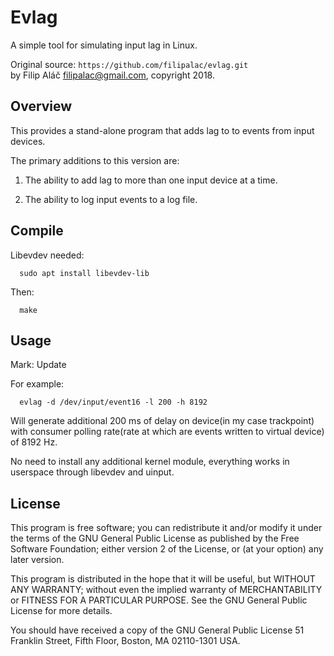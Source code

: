 # Evlag

A simple tool for simulating input lag in Linux.

Original source: `https://github.com/filipalac/evlag.git`  
by Filip Aláč <filipalac@gmail.com>, copyright 2018.


## Overview

This provides a stand-alone program that adds lag to to events from
input devices.

The primary additions to this version are:

1) The ability to add lag to more than one input device
at a time.

2) The ability to log input events to a log file.


## Compile

Libevdev needed:

```
  sudo apt install libevdev-lib
```

Then:

```
  make
```   


## Usage

Mark: Update


For example:

```
  evlag -d /dev/input/event16 -l 200 -h 8192
```

Will generate additional 200 ms of delay on device(in my case trackpoint)
with consumer polling rate(rate at which are events written to virtual device)
of 8192 Hz.

No need to install any additional kernel module, everything works in
userspace through libevdev and uinput.


## License

This program is free software; you can redistribute it and/or modify
it under the terms of the GNU General Public License as published by
the Free Software Foundation; either version 2 of the License, or (at
your option) any later version.

This program is distributed in the hope that it will be useful, but
WITHOUT ANY WARRANTY; without even the implied warranty of
MERCHANTABILITY or FITNESS FOR A PARTICULAR PURPOSE.  See the GNU
General Public License for more details.

You should have received a copy of the GNU General Public License 51
Franklin Street, Fifth Floor, Boston, MA 02110-1301 USA.
